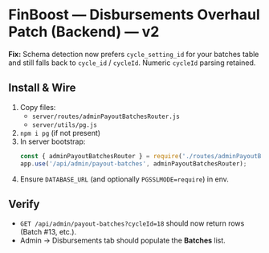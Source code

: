 
# FinBoost — Disbursements Overhaul Patch (Backend) — v2

**Fix:** Schema detection now prefers `cycle_setting_id` for your batches table and still falls back to `cycle_id` / `cycleId`. Numeric `cycleId` parsing retained.

## Install & Wire

1. Copy files:
   - `server/routes/adminPayoutBatchesRouter.js`
   - `server/utils/pg.js`
2. `npm i pg` (if not present)
3. In server bootstrap:
   ```js
   const { adminPayoutBatchesRouter } = require('./routes/adminPayoutBatchesRouter');
   app.use('/api/admin/payout-batches', adminPayoutBatchesRouter);
   ```
4. Ensure `DATABASE_URL` (and optionally `PGSSLMODE=require`) in env.

## Verify
- `GET /api/admin/payout-batches?cycleId=18` should now return rows (Batch #13, etc.).
- Admin → Disbursements tab should populate the **Batches** list.
